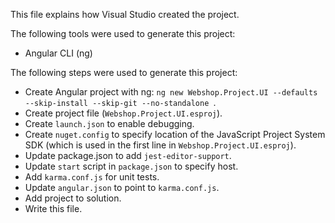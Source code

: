 This file explains how Visual Studio created the project.

The following tools were used to generate this project:
- Angular CLI (ng)

The following steps were used to generate this project:
- Create Angular project with ng: `ng new Webshop.Project.UI --defaults --skip-install --skip-git --no-standalone `.
- Create project file (`Webshop.Project.UI.esproj`).
- Create `launch.json` to enable debugging.
- Create `nuget.config` to specify location of the JavaScript Project System SDK (which is used in the first line in `Webshop.Project.UI.esproj`).
- Update package.json to add `jest-editor-support`.
- Update `start` script in `package.json` to specify host.
- Add `karma.conf.js` for unit tests.
- Update `angular.json` to point to `karma.conf.js`.
- Add project to solution.
- Write this file.

